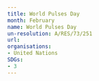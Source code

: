 ```yaml
---
title: World Pulses Day
month: February
name: World Pulses Day
un-resolution: A/RES/73/251
url: 
organisations:
- United Nations
SDGs:
- 3
---
```

